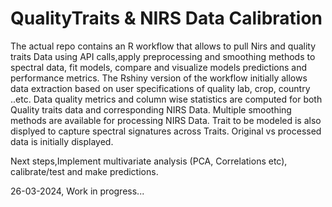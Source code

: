 # QualityTraits & NIRS Data Calibration

The actual repo contains an R workflow that allows to pull Nirs and quality traits Data using API calls,apply preprocessing and smoothing methods to spectral data, fit models, compare and visualize models predictions and performance metrics.
The Rshiny version of the workflow initially allows data extraction based on user specifications of quality lab, crop, country ..etc. Data quality metrics and column wise statistics are computed for both Quality traits data and corresponding NIRS Data.
Multiple smoothing methods are available for processing NIRS Data. Trait to be modeled is also displyed to capture spectral signatures across Traits. 
Original vs processed data is initially displayed. 

Next steps,Implement multivariate analysis (PCA, Correlations etc), calibrate/test and make predictions.

26-03-2024, Work in progress...


